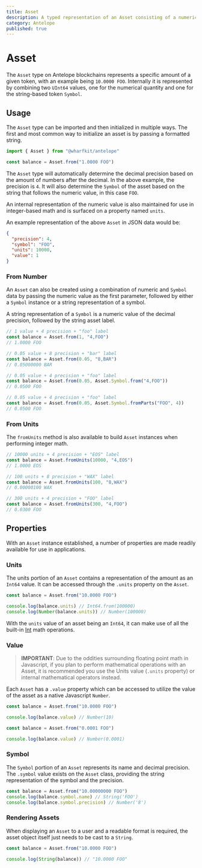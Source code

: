 ```yaml
---
title: Asset
description: A typed representation of an Asset consisting of a numerical amount and descriptive symbol (e.g. "1.0000 TOKEN").
category: Antelope
published: true
---
```


# Asset

The `Asset` type on Antelope blockchains represents a specific amount of a given token, with an example being `10.0000 FOO`. Internally it is represented by combining two `UInt64` values, one for the numerical quantity and one for the string-based token `Symbol`.

## Usage

The `Asset` type can be imported and then initialized in multiple ways. The first and most common way to initialize an asset is by passing a formatted string.

```ts
import { Asset } from "@wharfkit/antelope"

const balance = Asset.from("1.0000 FOO")
```

The `Asset` type will automatically determine the decimal precision based on the amount of numbers after the decimal. In the above example, the precision is `4`. It will also determine the `Symbol` of the asset based on the string that follows the numeric value, in this case `FOO`.

An internal representation of the numeric value is also maintained for use in integer-based math and is surfaced on a property named `units`.

An example representation of the above `Asset` in JSON data would be:

```json
{
  "precision": 4,
  "symbol": "FOO",
  "units": 10000,
  "value": 1
}
```

### From Number

An `Asset` can also be created using a combination of numeric and `Symbol` data by passing the numeric value as the first parameter, followed by either a `Symbol` instance or a string representation of a symbol.

A string representation of a `Symbol` is a numeric value of the decimal precision, followed by the string asset label.

```ts
// 1 value + 4 precision + "foo" label
const balance = Asset.from(1, "4,FOO")
// 1.0000 FOO

// 0.05 value + 8 precision + "bar" label
const balance = Asset.from(0.05, "8,BAR")
// 0.05000000 BAR

// 0.05 value + 4 precision + "foo" label
const balance = Asset.from(0.05, Asset.Symbol.from("4,FOO"))
// 0.0500 FOO

// 0.05 value + 4 precision + "foo" label
const balance = Asset.from(0.05, Asset.Symbol.fromParts("FOO", 4))
// 0.0500 FOO
```

### From Units

The `fromUnits` method is also available to build `Asset` instances when performing integer math.

```ts
// 10000 units + 4 precision + "EOS" label
const balance = Asset.fromUnits(10000, "4,EOS")
// 1.0000 EOS

// 100 units + 8 precision + "WAX" label
const balance = Asset.fromUnits(100, "8,WAX")
// 0.00000100 WAX

// 300 units + 4 precision + "FOO" label
const balance = Asset.fromUnits(300, "4,FOO")
// 0.0300 FOO
```

## Properties

With an `Asset` instance established, a number of properties are made readily available for use in applications.

### Units

The units portion of an `Asset` contains a representation of the amount as an `Int64` value. It can be accessed through the `.units` property on the `Asset`.

```ts
const balance = Asset.from("10.0000 FOO")

console.log(balance.units) // Int64.from(100000)
console.log(Number(balance.units)) // Number(100000)
```

With the `units` value of an asset being an `Int64`, it can make use of all the built-in [Int](/docs/antelope/int) math operations.

### Value

> **IMPORTANT**: Due to the oddities surrounding floating point math in Javascript, if you plan to perform mathematical operations with an Asset, it is recommended you use the Units value (`.units` property) or internal mathematical operators instead.

Each `Asset` has a `.value` property which can be accessed to utilize the value of the asset as a native Javascript `Number`.

```ts
const balance = Asset.from("10.0000 FOO")

console.log(balance.value) // Number(10)

const balance = Asset.from("0.0001 FOO")

console.log(balance.value) // Number(0.0001)
```

### Symbol

The `Symbol` portion of an `Asset` represents its name and decimal precision. The `.symbol` value exists on the `Asset` class, providing the string representation of the symbol and the precision.

```ts
const balance = Asset.from("10.00000000 FOO")
console.log(balance.symbol.name) // String('FOO')
console.log(balance.symbol.precision) // Number('8')
```

### Rendering Assets

When displaying an `Asset` to a user and a readable format is required, the asset object itself just needs to be cast to a `String`.

```ts
const balance = Asset.from("10.0000 FOO")

console.log(String(balance)) // "10.0000 FOO"
```
